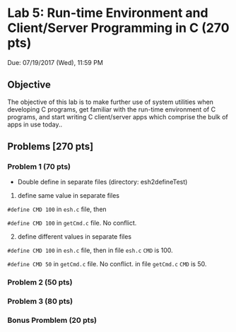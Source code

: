 # Lab 5: Run-time Environment and Client/Server Programming in C (270 pts)
Due: 07/19/2017 (Wed), 11:59 PM

## Objective 
The objective of this lab is to make further use of system utilities when developing C programs, get familiar with the run-time environment of C programs, and start writing C client/server apps which comprise the bulk of apps in use today..


## Problems [270 pts]

### Problem 1 (70 pts)

- Double define in separate files (directory: esh2defineTest)

1. define same value in separate files

`#define CMD 100` in `esh.c` file, then

`#define CMD 100` in `getCmd.c` file. No conflict.

2. define different values in separate files

`#define CMD 100` in `esh.c` file, then in file `esh.c` `CMD` is 100.

`#define CMD 50` in `getCmd.c` file. No conflict. in file `getCmd.c` `CMD` is 50.






### Problem 2 (50 pts)

### Problem 3 (80 pts)

### Bonus Promblem (20 pts)
